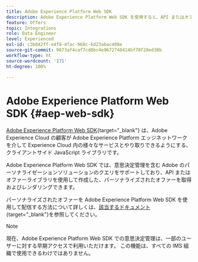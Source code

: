 ```yaml
---
title: Adobe Experience Platform Web SDK
description: Adobe Experience Platform Web SDK を使用すると、API またはオファーライブラリを使用して作成した、パーソナライズされたオファーを取得およびレンダリングできます。
feature: Offers
topic: Integrations
role: Data Engineer
level: Experienced
exl-id: c3b842ff-e4f8-4fac-968c-6d23abac408e
source-git-commit: 9873af4caf7cd8bc4e9672748414bf78f28ed30b
workflow-type: ht
source-wordcount: '171'
ht-degree: 100%

---
```


# Adobe Experience Platform Web SDK {#aep-web-sdk}

[Adobe Experience Platform Web SDK](https://experienceleague.adobe.com/docs/experience-platform/edge/home.html?lang=ja#video-overview){target=&quot;_blank&quot;} は、Adobe Experience Cloud の顧客が Adobe Experience Platform エッジネットワークを介して Experience Cloud 内の様々なサービスとやり取りできるようにする、クライアントサイド JavaScript ライブラリです。

Adobe Experience Platform Web SDK では、意思決定管理を含む Adobe のパーソナライゼーションソリューションのクエリをサポートしており、API またはオファーライブラリを使用して作成した、パーソナライズされたオファーを取得およびレンダリングできます。


パーソナライズされたオファーを Adobe Experience Platform Web SDK を使用して配信する方法について詳しくは、[該当するドキュメント](https://experienceleague.adobe.com/docs/experience-platform/edge/personalization/offer-decisioning/offer-decisioning-overview.html?lang=ja#enabling-offer-decisioning){target=&quot;_blank&quot;}を参照してください。

>[!NOTE]
>
>現在、Adobe Experience Platform Web SDK での意思決定管理は、一部のユーザーに対する早期アクセスで利用いただけます。
この機能は、すべての IMS 組織で使用できるわけではありません。
